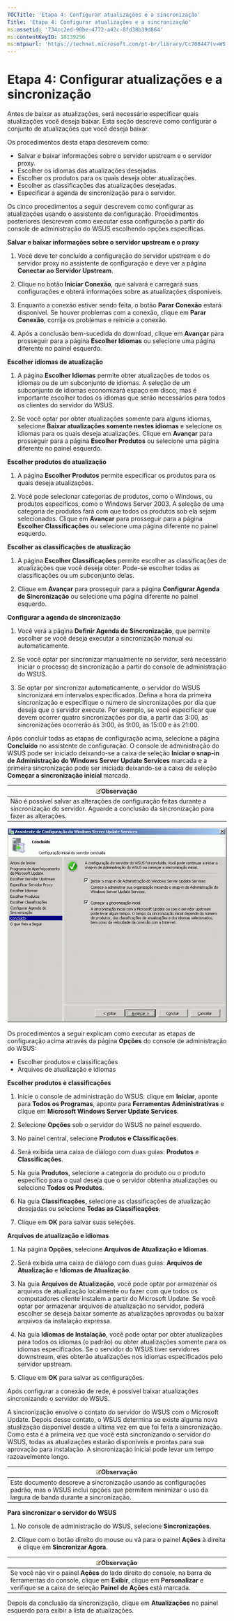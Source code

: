 ```yaml
---
TOCTitle: 'Etapa 4: Configurar atualizações e a sincronização'
Title: 'Etapa 4: Configurar atualizações e a sincronização'
ms:assetid: '734cc2ed-98be-4772-a42c-8fd38b39d864'
ms:contentKeyID: 18139256
ms:mtpsurl: 'https://technet.microsoft.com/pt-br/library/Cc708447(v=WS.10)'
---
```


Etapa 4: Configurar atualizações e a sincronização
==================================================

Antes de baixar as atualizações, será necessário especificar quais atualizações você deseja baixar. Esta seção descreve como configurar o conjunto de atualizações que você deseja baixar.

Os procedimentos desta etapa descrevem como:

-   Salvar e baixar informações sobre o servidor upstream e o servidor proxy.
-   Escolher os idiomas das atualizações desejadas.
-   Escolher os produtos para os quais deseja obter atualizações.
-   Escolher as classificações das atualizações desejadas.
-   Especificar a agenda de sincronização para o servidor.

Os cinco procedimentos a seguir descrevem como configurar as atualizações usando o assistente de configuração. Procedimentos posteriores descrevem como executar essa configuração a partir do console de administração do WSUS escolhendo opções específicas.

**Salvar e baixar informações sobre o servidor upstream e o proxy**
1.  Você deve ter concluído a configuração do servidor upstream e do servidor proxy no assistente de configuração e deve ver a página **Conectar ao Servidor Upstream**.

2.  Clique no botão **Iniciar Conexão**, que salvará e carregará suas configurações e obterá informações sobre as atualizações disponíveis.

3.  Enquanto a conexão estiver sendo feita, o botão **Parar Conexão** estará disponível. Se houver problemas com a conexão, clique em **Parar Conexão**, corrija os problemas e reinicie a conexão.

4.  Após a conclusão bem-sucedida do download, clique em **Avançar** para prosseguir para a página **Escolher Idiomas** ou selecione uma página diferente no painel esquerdo.

**Escolher idiomas de atualização**
1.  A página **Escolher Idiomas** permite obter atualizações de todos os idiomas ou de um subconjunto de idiomas. A seleção de um subconjunto de idiomas economizará espaço em disco, mas é importante escolher todos os idiomas que serão necessários para todos os clientes do servidor do WSUS.

2.  Se você optar por obter atualizações somente para alguns idiomas, selecione **Baixar atualizações somente nestes idiomas** e selecione os idiomas para os quais deseja atualizações. Clique em **Avançar** para prosseguir para a página **Escolher Produtos** ou selecione uma página diferente no painel esquerdo.

**Escolher produtos de atualização**
1.  A página **Escolher Produtos** permite especificar os produtos para os quais deseja atualizações.

2.  Você pode selecionar categorias de produtos, como o Windows, ou produtos específicos, como o Windows Server 2003. A seleção de uma categoria de produtos fará com que todos os produtos sob ela sejam selecionados. Clique em **Avançar** para prosseguir para a página **Escolher Classificações** ou selecione uma página diferente no painel esquerdo.

**Escolher as classificações de atualização**
1.  A página **Escolher Classificações** permite escolher as classificações de atualizações que você deseja obter. Pode-se escolher todas as classificações ou um subconjunto delas.

2.  Clique em **Avançar** para prosseguir para a página **Configurar Agenda de Sincronização** ou selecione uma página diferente no painel esquerdo.

**Configurar a agenda de sincronização**
1.  Você verá a página **Definir Agenda de Sincronização**, que permite escolher se você deseja executar a sincronização manual ou automaticamente.

2.  Se você optar por sincronizar manualmente no servidor, será necessário iniciar o processo de sincronização a partir do console de administração do WSUS.

3.  Se optar por sincronizar automaticamente, o servidor do WSUS sincronizará em intervalos especificados. Defina a hora da primeira sincronização e especifique o número de sincronizações por dia que deseja que o servidor execute. Por exemplo, se você especificar que devem ocorrer quatro sincronizações por dia, a partir das 3:00, as sincronizações ocorrerão às 3:00, às 9:00, às 15:00 e às 21:00.

Após concluir todas as etapas de configuração acima, selecione a página **Concluído** no assistente de configuração. O console de administração do WSUS pode ser iniciado deixando-se a caixa de seleção **Iniciar o snap-in de Administração do Windows Server Update Services** marcada e a primeira sincronização pode ser iniciada deixando-se a caixa de seleção **Começar a sincronização inicial** marcada.

| ![](images/Cc708447.note(WS.10).gif)Observação                                                                                    |
|----------------------------------------------------------------------------------------------------------------------------------------------------------------|
| Não é possível salvar as alterações de configuração feitas durante a sincronização do servidor. Aguarde a conclusão da sincronização para fazer as alterações. |

![](images/Cc708447.3f774fd1-af87-47d8-8f50-a5d585687d70(WS.10).gif)

Os procedimentos a seguir explicam como executar as etapas de configuração acima através da página **Opções** do console de administração do WSUS:

-   Escolher produtos e classificações
-   Arquivos de atualização e idiomas

**Escolher produtos e classificações**
1.  Inicie o console de administração do WSUS: clique em **Iniciar**, aponte para **Todos os Programas**, aponte para **Ferramentas Administrativas** e clique em **Microsoft Windows Server Update Services**.

2.  Selecione **Opções** sob o servidor do WSUS no painel esquerdo.

3.  No painel central, selecione **Produtos e Classificações**.

4.  Será exibida uma caixa de diálogo com duas guias: **Produtos** e **Classificações**.

5.  Na guia **Produtos**, selecione a categoria do produto ou o produto específico para o qual deseja que o servidor obtenha atualizações ou selecione **Todos os Produtos**.

6.  Na guia **Classificações**, selecione as classificações de atualização desejadas ou selecione **Todas as Classificações**.

7.  Clique em **OK** para salvar suas seleções.

**Arquivos de atualização e idiomas**
1.  Na página **Opções**, selecione **Arquivos de Atualização e Idiomas**.

2.  Será exibida uma caixa de diálogo com duas guias: **Arquivos de Atualização** e **Idiomas de Atualização**.

3.  Na guia **Arquivos de Atualização**, você pode optar por armazenar os arquivos de atualização localmente ou fazer com que todos os computadores cliente instalem a partir do Microsoft Update. Se você optar por armazenar arquivos de atualização no servidor, poderá escolher se deseja baixar somente as atualizações aprovadas ou baixar arquivos da instalação expressa.

4.  Na guia **Idiomas de Instalação**, você pode optar por obter atualizações para todos os idiomas (o padrão) ou obter atualizações somente para os idiomas especificados. Se o servidor do WSUS tiver servidores downstream, eles obterão atualizações nos idiomas especificados pelo servidor upstream.

5.  Clique em **OK** para salvar as configurações.

Após configurar a conexão de rede, é possível baixar atualizações sincronizando o servidor do WSUS.

A sincronização envolve o contato do servidor do WSUS com o Microsoft Update. Depois desse contato, o WSUS determina se existe alguma nova atualização disponível desde a última vez em que foi feita a sincronização. Como esta é a primeira vez que você está sincronizando o servidor do WSUS, todas as atualizações estarão disponíveis e prontas para sua aprovação para instalação. A sincronização inicial pode levar um tempo razoavelmente longo.

| ![](images/Cc708447.note(WS.10).gif)Observação                                                                                                |
|----------------------------------------------------------------------------------------------------------------------------------------------------------------------------|
| Este documento descreve a sincronização usando as configurações padrão, mas o WSUS inclui opções que permitem minimizar o uso da largura de banda durante a sincronização. |

**Para sincronizar o servidor do WSUS**
1.  No console de administração do WSUS, selecione **Sincronizações**.

2.  Clique com o botão direito do mouse ou vá para o painel **Ações** à direita e clique em **Sincronizar Agora**.

| ![](images/Cc708447.note(WS.10).gif)Observação                                                                                                                                             |
|-------------------------------------------------------------------------------------------------------------------------------------------------------------------------------------------------------------------------|
| Se você não vir o painel **Ações** do lado direito do console, na barra de ferramentas do console, clique em **Exibir**, clique em **Personalizar** e verifique se a caixa de seleção **Painel de Ações** está marcada. |

Depois da conclusão da sincronização, clique em **Atualizações** no painel esquerdo para exibir a lista de atualizações.
